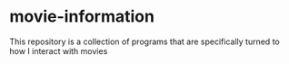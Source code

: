 # movie-information
This repository is a collection of programs that are specifically turned to how I interact with movies
